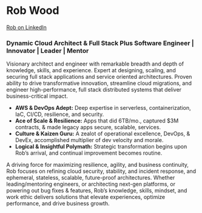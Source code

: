 # Rob Wood

<a  href="https://www.linkedin.com/in/virtualstyle?trk=profile-badge">Rob on LinkedIn</a></div>

### Dynamic Cloud Architect & Full Stack Plus Software Engineer | Innovator | Leader | Mentor 

Visionary architect and engineer with remarkable breadth and depth of knowledge, skills, and experience. Expert at designing, scaling, and securing full stack applications and service oriented architectures. Proven ability to drive transformative innovation, streamline cloud migrations, and engineer high-performance, full stack distributed systems that deliver business-critical impact.

- **AWS & DevOps Adept:** Deep expertise in serverless, containerization, IaC, CI/CD, resilience, and security.
- **Ace of Scale & Resilience:** Apps that did 6TB/mo., captured $3M contracts, & made legacy apps secure, scalable, services.
- **Culture & Kaizen Guru:** A zealot of operational excellence, DevOps, & DevEx, accomplished multiplier of dev velocity and morale.
- **Logical & Insightful Polymath:** Strategic transformation begins upon Rob’s arrival, and continual improvement becomes routine.

A driving force for maximizing resilience, agility, and business continuity, Rob focuses on refining cloud security, stability, and incident response, and ephemeral, stateless, scalable, future-proof architectures. Whether leading/mentoring engineers, or architecting next-gen platforms, or powering out bug fixes & features, Rob’s knowledge, skills, mindset, and work ethic delivers solutions that elevate experiences, optimize performance, and drive business growth.
